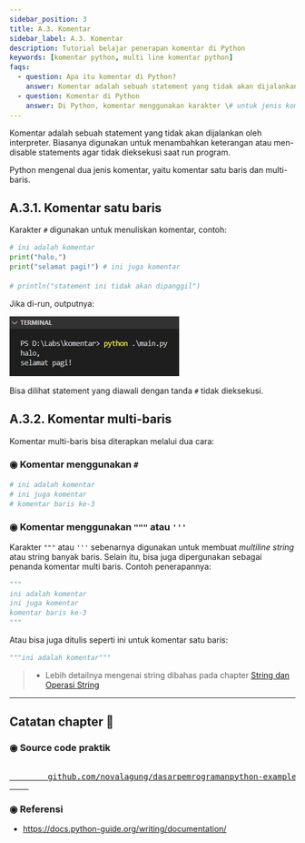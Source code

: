 ```yaml
---
sidebar_position: 3
title: A.3. Komentar
sidebar_label: A.3. Komentar
description: Tutorial belajar penerapan komentar di Python
keywords: [komentar python, multi line komentar python]
faqs:
  - question: Apa itu komentar di Python?
    answer: Komentar adalah sebuah statement yang tidak akan dijalankan oleh interpreter. Biasanya digunakan untuk menambahkan keterangan atau men-disable statements agar tidak dieksekusi saat run program.
  - question: Komentar di Python
    answer: Di Python, komentar menggunakan karakter \# untuk jenis komentar 1 baris, dan karakter """ untuk jenis komentar multi baris.
---
```


Komentar adalah sebuah statement yang tidak akan dijalankan oleh interpreter. Biasanya digunakan untuk menambahkan keterangan atau men-disable statements agar tidak dieksekusi saat run program.

Python mengenal dua jenis komentar, yaitu komentar satu baris dan multi-baris.

## A.3.1. Komentar satu baris

Karakter `#` digunakan untuk menuliskan komentar, contoh:

```python
# ini adalah komentar
print("halo,")
print("selamat pagi!") # ini juga komentar

# println("statement ini tidak akan dipanggil")
```

Jika di-run, outputnya:

![komentar di python](img/komentar-1.png)

Bisa dilihat statement yang diawali dengan tanda `#` tidak dieksekusi.

## A.3.2. Komentar multi-baris

Komentar multi-baris bisa diterapkan melalui dua cara:

### ◉ Komentar menggunakan `#`

```python
# ini adalah komentar
# ini juga komentar
# komentar baris ke-3
```

### ◉ Komentar menggunakan `"""` atau `'''`

Karakter `"""` atau `'''` sebenarnya digunakan untuk membuat *multiline string* atau string banyak baris. Selain itu, bisa juga dipergunakan sebagai penanda komentar multi baris. Contoh penerapannya:

```python
"""
ini adalah komentar
ini juga komentar
komentar baris ke-3
"""
```

Atau bisa juga ditulis seperti ini untuk komentar satu baris:

```python
"""ini adalah komentar"""
```

> - Lebih detailnya mengenai string dibahas pada chapter [String dan Operasi String](#)

---

<div class="section-footnote">

## Catatan chapter 📑

### ◉ Source code praktik

<pre>
    <a href="https://github.com/novalagung/dasarpemrogramanpython-example/tree/master/komentar">
        github.com/novalagung/dasarpemrogramanpython-example/../komentar
    </a>
</pre>

### ◉ Referensi

- https://docs.python-guide.org/writing/documentation/

</div>
